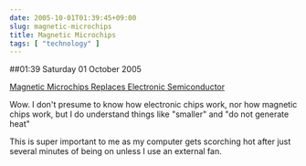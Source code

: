 ```yaml
---
date: 2005-10-01T01:39:45+09:00
slug: magnetic-microchips
title: Magnetic Microchips
tags: [ "technology" ]
---
```


##01:39 Saturday 01 October 2005

[Magnetic Microchips Replaces Electronic Semiconductor](http://physorg.com/news6826.html)

Wow.   I don't presume to know how electronic chips work, nor how magnetic chips work, but I do understand things like "smaller" and "do not generate heat"

This is super important to me as my computer gets scorching hot after just several minutes of being on unless I use an external fan.

